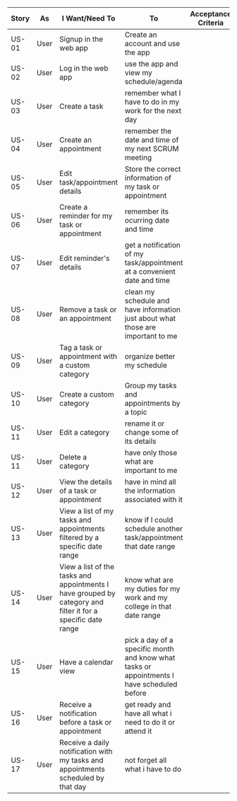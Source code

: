 | Story | As   | I Want/Need To            | To                                | Acceptance Criteria |
| ----- | ---- | --------------------- | --------------------------------- | ------------------- |
| US-01 | User | Signup in the web app | Create an account and use the app |                     |
|US-02| User | Log in the web app|use the app and view my schedule/agenda||
|US-03| User | Create a task | remember what I have to do in my work for the next day||
|US-04| User | Create an appointment| remember the date and time of my next SCRUM meeting ||
|US-05|User|Edit task/appointment details| Store the correct information of my task or appointment||
|US-06|User|Create a reminder for my task or appointment| remember its ocurring date and time ||
|US-07|User|Edit reminder's details|get a notification of my task/appointment at a convenient date and time||
|US-08|User|Remove a task or an appointment | clean my schedule and have information just about what those are important to me||
|US-09|User|Tag a task or appointment with a custom category|organize better my schedule||
|US-10|User|Create a custom category| Group my tasks and appointments by a topic||
|US-11|User|Edit a category| rename it or change some of its details||
|US-11|User|Delete a category|have only those what are important to me||
|US-12|User|View the details of a task or appointment | have in mind all the information associated with it||
|US-13|User|View a list of my tasks and appointments filtered by a specific date range|know if I could schedule another task/appointment that date range||
|US-14|User|View a list of the tasks and appointments I have grouped by category and filter it for a specific date range|know what are my duties for my work and my college in that date range||
|US-15|User|Have a calendar view|pick a day of a specific month and know what tasks or appointments I have scheduled before||
|US-16|User|Receive a notification before a task or appointment | get ready and have all what i need to do it or attend it||
|US-17|User|Receive a daily notification with my tasks and appointments scheduled by that day | not forget all what i have to do||

